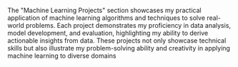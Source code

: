 The "Machine Learning Projects" section showcases my practical application of machine learning algorithms and techniques to solve real-world problems. Each project demonstrates my proficiency in data analysis, model development, and evaluation, highlighting my ability to derive actionable insights from data. These projects not only showcase technical skills but also illustrate my problem-solving ability and creativity in applying machine learning to diverse domains


